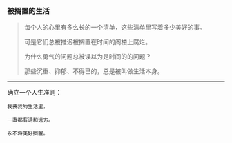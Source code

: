 ### 被搁置的生活

>每个人的心里有多么长的一个清单，这些清单里写着多少美好的事。
>
>可是它们总被推迟被搁置在时间的阁楼上腐烂。
>
>为什么勇气的问题总被误以为是时间的的问题？
>
>那些沉重、抑郁、不得已的，总是被叫做生活本身。

---

确立一个人生准则：
```
我要我的生活里，

一直都有诗和远方。

永不将美好搁置。
```
